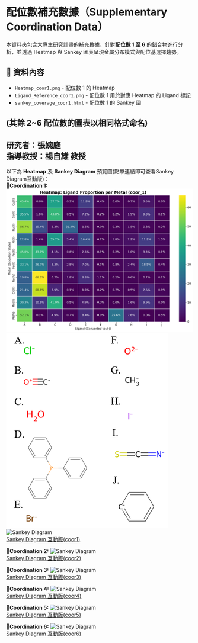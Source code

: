 # 配位數補充數據（Supplementary Coordination Data）

本資料夾包含大專生研究計畫的補充數據，針對**配位數 1 至 6** 的錯合物進行分析，並透過 Heatmap 與 Sankey 圖表呈現金屬分布模式與配位基選擇趨勢。

## 📂 資料內容
- `Heatmap_coor1.png` - 配位數 1 的 Heatmap
- `Ligand_Reference_coor1.png` - 配位數 1 用於對應 Heatmap 的 Ligand 標記
- `sankey_coverage_coor1.html` - 配位數 1 的 Sankey 圖

(其餘 2~6 配位數的圖表以相同格式命名)
---
  **研究者**：張婉庭  
  **指導教授**：楊自雄 教授
---
以下為 **Heatmap** 及 **Sankey Diagram** 預覽圖(點擊連結即可查看Sankey Diagram互動版)：  
**🔹Coordination 1:**
![Heatmap](https://github.com/TYanglab-NTHU/Supplementary_Coordination_Data/blob/main/Heatmap_coor1_ratio.png)  
![Ligand_Reference](https://github.com/TYanglab-NTHU/Supplementary_Coordination_Data/blob/main/Ligand_Reference_coor1.png)  
![Sankey Diagram](https://tyanglab-nthu.github.io/Supplementary_Coordination_Data/sankey_coverage_1.png)  
[Sankey Diagram 互動版(coor1)](https://tyanglab-nthu.github.io/Supplementary_Coordination_Data/sankey_coverage_1.html)  
 
**🔹Coordination 2:**
![Sankey Diagram](https://tyanglab-nthu.github.io/Supplementary_Coordination_Data/sankey_coverage_2.png)  
 [Sankey Diagram 互動版(coor2)](https://tyanglab-nthu.github.io/Supplementary_Coordination_Data/sankey_coverage_2.html)  
 
**🔹Coordination 3:**
![Sankey Diagram](https://tyanglab-nthu.github.io/Supplementary_Coordination_Data/sankey_coverage_3.png)  
[Sankey Diagram 互動版(coor3)](https://tyanglab-nthu.github.io/Supplementary_Coordination_Data/sankey_coverage_3.html) 
 
**🔹Coordination 4:**
![Sankey Diagram](https://tyanglab-nthu.github.io/Supplementary_Coordination_Data/sankey_coverage_4.png)  
[Sankey Diagram 互動版(coor4)](https://tyanglab-nthu.github.io/Supplementary_Coordination_Data/sankey_coverage_4.html)  
 
**🔹Coordination 5:**
![Sankey Diagram](https://tyanglab-nthu.github.io/Supplementary_Coordination_Data/sankey_coverage_5.png)  
[Sankey Diagram 互動版(coor5)](https://tyanglab-nthu.github.io/Supplementary_Coordination_Data/sankey_coverage_5.html)  
 
**🔹Coordination 6:**
![Sankey Diagram](https://tyanglab-nthu.github.io/Supplementary_Coordination_Data/sankey_coverage_6.png)  
[Sankey Diagram 互動版(coor6)](https://tyanglab-nthu.github.io/Supplementary_Coordination_Data/sankey_coverage_6.html)  

